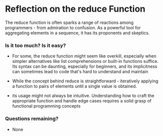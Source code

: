 # Reflection on the reduce Function

The reduce function is often sparks a range of reactions among programmers - from admiration to confusion. 
As a powerful tool for aggregating elements in a sequence, it has its proponents and skeptics.

### Is it too much? Is it easy?

* For some, the reduce function might seem like overkill, especially when simpler alternatives like list comprehensions or built-in functions suffice. 
Its syntax can be daunting, especially for beginners, and its implicitness can sometimes lead to code that's hard to understand and maintain

* While the concept behind reduce is straightforward - iteratively applying a function to pairs of elements until a single value is obtained.
* its usage might not always be intuitive. Understanding how to craft the appropriate function and handle edge cases requires a solid grasp of functional programming concepts

### Questions remaining?

* None



